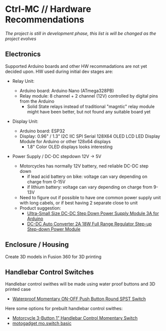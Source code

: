 # Ctrl-MC // Hardware Recommendations

_The project is still in development phase, this list is will be changed as the project evolves_

## Electronics

Supported Arduino boards and other HW recommadations are not yet decided upon. HW used during initial dev stages are:

* Relay Unit:
  * Arduino board: Arduino Nano (ATmega328PB)
  * Relay module: 8 channel + 2 channel (12V) controlled by digital pins from the Arduino
    * Solid State relays instead of traditional "magntic" relay module might have been better, but not found any suitable board yet
  
* Display Unit:
  * Arduino board: ESP32 
  * Display: 0.96" / 1.3" I2C IIC SPI Serial 128X64 OLED LCD LED Display Module for Arduino or other 128x64 displays
    * 1.8" Color OLED displays looks interesting

* Power Supply / DC-DC stepdown 12V -> 5V
  * Motorcycles has normally 12V battery, ned reliable DC-DC step down
    * if lead acid battery on bike: voltage can vary depending on charge from 0-15V
    * if lithium battery: voltage can vary depending on charge from 9-13V
  * Need to figure out if possible to have one common power supply unit with long cabels, or if best having 2 separate close to unit
  * Product suggestion:
    * [Ultra-Small Size DC-DC Step Down Power Supply Module 3A for Arduino](https://www.ebay.com/itm/363245206869)
    * [DC-DC Auto Converter 2A 18W Full Range Regulator Step-up Step-down Power Module](https://www.ebay.com/itm/353687714361)
    

## Enclosure / Housing

Create 3D models in Fusion 360 for 3D printing

## Handlebar Control Switches

Handlebar control swithes will be made using water proof buttons and 3D printed case
* [Waterproof Momentary ON-OFF Push Button Round SPST Switch](https://www.ebay.com/itm/401560101338)

Here some options for prebuilt handlebar control swithes:
* [Motorcycle 3-Button 1" Handlebar Control Momentary Switch](https://www.ebay.com/itm/284179253202)
* [motogadget mo.switch basic](https://www.motogadget.com/shop/en/mo-switch-basic.html)



